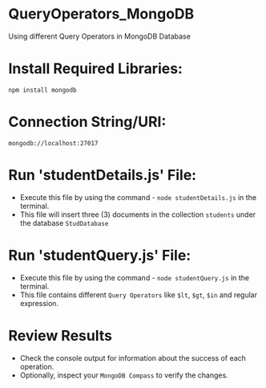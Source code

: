 # QueryOperators_MongoDB
Using different Query Operators in MongoDB Database

# Install Required Libraries:
`npm install mongodb`

# Connection String/URI:
`mongodb://localhost:27017`

# Run 'studentDetails.js' File:
- Execute this file by using the command - `node studentDetails.js` in the terminal.
- This file will insert three (3) documents in the collection `students` under the database `StudDatabase`

# Run 'studentQuery.js' File:
- Execute this file by using the command - `node studentQuery.js` in the terminal.
- This file contains different `Query Operators` like `$lt`, `$gt`, `$in` and regular expression.

# Review Results
- Check the console output for information about the success of each operation.
- Optionally, inspect your `MongoDB Compass` to verify the changes.



